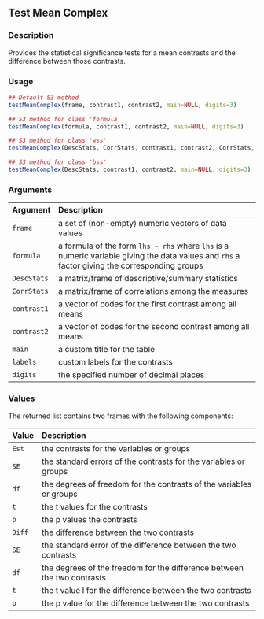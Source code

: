 ## Test Mean Complex

### Description

Provides the statistical significance tests for a mean contrasts and the difference between those contrasts.

### Usage

```r
## Default S3 method
testMeanComplex(frame, contrast1, contrast2, main=NULL, digits=3)

## S3 method for class 'formula'
testMeanComplex(formula, contrast1, contrast2, main=NULL, digits=3)

## S3 method for class 'wss'
testMeanComplex(DescStats, CorrStats, contrast1, contrast2, CorrStats, main=NULL, digits=3)

## S3 method for class 'bss'
testMeanComplex(DescStats, contrast1, contrast2, main=NULL, digits=3)
```

### Arguments

Argument | Description
:-- | :--
```frame``` | a set of (non-empty) numeric vectors of data values
```formula``` | a formula of the form `lhs ~ rhs` where `lhs` is a numeric variable giving the data values and `rhs` a factor giving the corresponding groups
```DescStats``` | a matrix/frame of descriptive/summary statistics
```CorrStats``` | a matrix/frame of correlations among the measures
```contrast1``` | a vector of codes for the first contrast among all means
```contrast2``` | a vector of codes for the second contrast among all means
```main``` | a custom title for the table
```labels``` | custom labels for the contrasts
```digits``` | the specified number of decimal places

### Values

The returned list contains two frames with the following components:  

Value | Description
:-- | :--
```Est``` | the contrasts for the variables or groups
```SE``` | the standard errors of the contrasts for the variables or groups
```df``` | the degrees of freedom for the contrasts of the variables or groups
```t``` | the t values for the contrasts
```p``` | the p values the contrasts
```Diff``` | the difference between the two contrasts
```SE``` | the standard error of the difference between the two contrasts
```df``` | the degrees of the freedom for the difference between the two contrasts
```t``` | the t value l for the difference between the two contrasts
```p``` | the p value for the difference between the two contrasts
